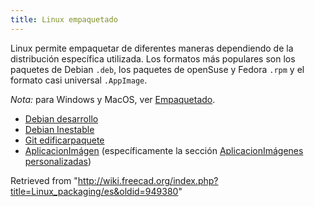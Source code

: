 ```yaml
---
title: Linux empaquetado
---
```

Linux permite empaquetar de diferentes maneras dependiendo de la distribución específica utilizada. Los formatos más populares son los paquetes de Debian `.deb`, los paquetes de openSuse y Fedora `.rpm` y el formato casi universal `.AppImage`.

*Nota:* para Windows y MacOS, ver [Empaquetado](/Packaging/es "Packaging/es").

* [Debian desarrollo](/Debian_development/es "Debian development/es")
* [Debian Inestable](/Debian_Unstable/es "Debian Unstable/es")
* [Git edificarpaquete](/Git_buildpackage/es "Git buildpackage/es")
* [AplicacionImágen](/AppImage/es "AppImage/es") (específicamente la sección [AplicacionImágenes personalizadas](/AppImage/es#AplicacionImágenes_personalizadas "AppImage/es"))

Retrieved from "<http://wiki.freecad.org/index.php?title=Linux_packaging/es&oldid=949380>"